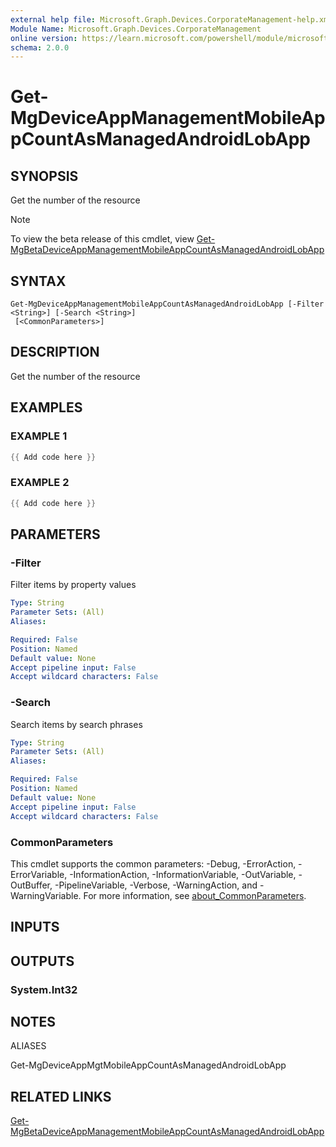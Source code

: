 ```yaml
---
external help file: Microsoft.Graph.Devices.CorporateManagement-help.xml
Module Name: Microsoft.Graph.Devices.CorporateManagement
online version: https://learn.microsoft.com/powershell/module/microsoft.graph.devices.corporatemanagement/get-mgdeviceappmanagementmobileappcountasmanagedandroidlobapp
schema: 2.0.0
---
```


# Get-MgDeviceAppManagementMobileAppCountAsManagedAndroidLobApp

## SYNOPSIS
Get the number of the resource

> [!NOTE]
> To view the beta release of this cmdlet, view [Get-MgBetaDeviceAppManagementMobileAppCountAsManagedAndroidLobApp](/powershell/module/Microsoft.Graph.Beta.Devices.CorporateManagement/Get-MgBetaDeviceAppManagementMobileAppCountAsManagedAndroidLobApp?view=graph-powershell-beta)

## SYNTAX

```
Get-MgDeviceAppManagementMobileAppCountAsManagedAndroidLobApp [-Filter <String>] [-Search <String>]
 [<CommonParameters>]
```

## DESCRIPTION
Get the number of the resource

## EXAMPLES

### EXAMPLE 1
```powershell
{{ Add code here }}
```

### EXAMPLE 2
```powershell
{{ Add code here }}
```

## PARAMETERS

### -Filter
Filter items by property values

```yaml
Type: String
Parameter Sets: (All)
Aliases:

Required: False
Position: Named
Default value: None
Accept pipeline input: False
Accept wildcard characters: False
```

### -Search
Search items by search phrases

```yaml
Type: String
Parameter Sets: (All)
Aliases:

Required: False
Position: Named
Default value: None
Accept pipeline input: False
Accept wildcard characters: False
```

### CommonParameters
This cmdlet supports the common parameters: -Debug, -ErrorAction, -ErrorVariable, -InformationAction, -InformationVariable, -OutVariable, -OutBuffer, -PipelineVariable, -Verbose, -WarningAction, and -WarningVariable. For more information, see [about_CommonParameters](http://go.microsoft.com/fwlink/?LinkID=113216).

## INPUTS

## OUTPUTS

### System.Int32
## NOTES

ALIASES

Get-MgDeviceAppMgtMobileAppCountAsManagedAndroidLobApp

## RELATED LINKS
[Get-MgBetaDeviceAppManagementMobileAppCountAsManagedAndroidLobApp](/powershell/module/Microsoft.Graph.Beta.Devices.CorporateManagement/Get-MgBetaDeviceAppManagementMobileAppCountAsManagedAndroidLobApp?view=graph-powershell-beta)
